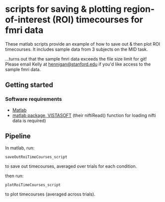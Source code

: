 # scripts for saving & plotting region-of-interest (ROI) timecourses for fmri data

These matlab scripts provide an example of how to save out & then plot ROI timecourses. It includes sample data from 3 subjects on the MID task. 

...turns out that the sample fmri data exceeds the file size limit for git! Please email Kelly at hennigan@stanford.edu if you'd like access to the sample fmri data. 

## Getting started



### Software requirements 

* [Matlab](https://www.mathworks.com/products/matlab.html)
* [matlab package, VISTASOFT](https://github.com/vistalab/vistasoft) (their niftiRead() function for loading nifti data is required)


## Pipeline 

In matlab, run:
```
saveOutRoiTimeCourses_script
```
to save out timecourses, averaged over trials for each condition.

then run:
```
plotRoiTimeCourses_script
```
to plot timecourses (averaged across trials). 





